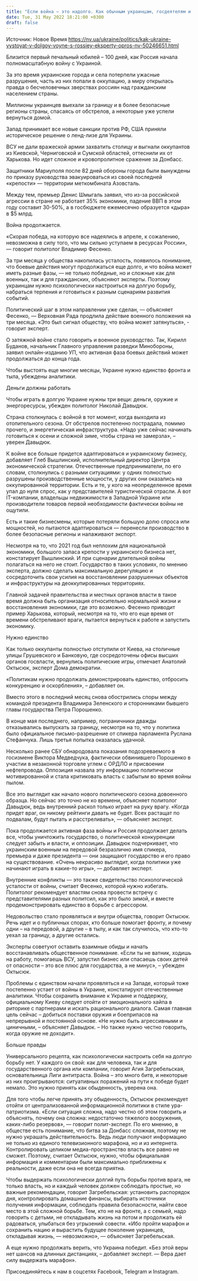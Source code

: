 ```yaml
---
title: "Если война — это надолго. Как обычным украинцам, госдеятелям и политикам преодолеть усталость и выдержать долгие, сложные месяцы боевых действий"
date: Tue, 31 May 2022 18:21:00 +0300
draft: false
---
```

Источник: Новое Время https://nv.ua/ukraine/politics/kak-ukraine-vystoyat-v-dolgoy-voyne-s-rossiey-eksperty-opros-nv-50246651.html


Близится первый печальный юбилей – 100 дней, как Россия начала полномасштабную войну с Украиной.

За это время украинские города и села потерпели ужасные разрушения, часть из них попали в оккупацию, а миру открылась правда о бесчеловечных зверствах россиян над гражданским населением страны.

Миллионы украинцев выехали за границу и в более безопасные регионы страны, спасаясь от обстрелов, а некоторые уже успели вернуться домой.

Запад принимает все новые санкции против РФ, США приняли историческое решение о ленд-лизе для Украины.

ВСУ не дали вражеской армии захватить столицу и выгнали оккупантов из Киевской, Черниговской и Сумской областей, оттеснили их от Харькова. Но идет сложное и кровопролитное сражение за Донбасс.

Защитники Мариуполя после 82 дней обороны города были вынуждены по приказу руководства эвакуироваться из своей последней «крепости» — территории меткомбината Азовсталь.

Между тем, премьер Денис Шмыгаль заявил, что из-за российской агрессии в стране не работает 35% экономики, падение ВВП в этом году составит 30-50%, а в госбюджете ежемесячно образуется «дыра» в $5 млрд.

Война продолжается.

«Скорая победа, на которую все надеялись в апреле, к сожалению, невозможна в силу того, что мы сильно уступаем в ресурсах России», — говорит политолог Владимир Фесенко.

За три месяца у общества накопилась усталость, появилось понимание, что боевые действия могут продолжаться еще долго, и что война может иметь разные фазы, — не только победные, но и сложные как для военных, так и для гражданских, объясняют эксперты. Поэтому украинцам нужно психологически настроиться на долгую борьбу, набраться терпения и готовиться к разным сценариям развития событий.

Политический шаг в этом направлении уже сделан, — объясняет Фесенко, — Верховная Рада продлила действие военного положения на три месяца. «Это был сигнал обществу, что война может затянуться», - говорит эксперт.

О затяжной войне стало говорить и военное руководство. Так, Кирилл Буданов, начальник Главного управления разведки Минобороны, заявил онлайн-изданию УП, что активная фаза боевых действий может продолжаться до конца года.

Чтобы выстоять еще многие месяцы, Украине нужно единство фронта и тыла, убеждены аналитики.

Деньги должны работать

Чтобы играть в долгую Украине нужны три вещи: деньги, оружие и энергоресурсы, убежден политолог Николай Давыдюк.

Страна столкнулась с войной в тот момент, когда выходила из отопительного сезона. От обстрелов постепенно пострадала, помимо прочего, и энергетическая инфраструктура. «Надо уже сейчас начинать готовиться к осени и сложной зиме, чтобы страна не замерзла», – уверен Давыдюк.

К войне все больше придется адаптироваться и украинскому бизнесу, добавляет Глеб Вышлинский, исполнительный директор Центра экономической стратегии. Отечественные предприниматели, по его словам, столкнулись с разными ситуациями: у одних полностью разрушены производственные мощности, у других они оказались на оккупированной территории. Есть и те, у кого на неопределенное время упал до нуля спрос, как у представителей туристической отрасли. А вот IT-компании, владельцы недвижимости в Западной Украине или производители товаров первой необходимости фактически войны не ощутили.

Есть и такие бизнесмены, которые потеряли большую долю спроса или мощностей, но пытаются адаптироваться — перенесли производство в более безопасные регионы и налаживают экспорт.

Несмотря на то, что 2021 год был неплохим для национальной экономики, большого запаса крепости у украинского бизнеса нет, констатирует Вышлинский. И при сценарии длительной войны полагаться на него не стоит. Государство в таких условиях, по мнению эксперта, должно сделать максимальную дерегуляцию и сосредоточить свои усилия на восстановлении разрушенных объектов и инфраструктуры на деоккупированных территориях.

Главной задачей правительства и местных органов власти в такое время должна быть организация относительно нормальной жизни и восстановления экономики, где это возможно. Фесенко приводит пример Харькова, который, несмотря на то, что его еще время от времени обстреливают враги, пытается вернуться к работе и запустить экономику.

Нужно единство

Как только оккупанты полностью отступили от Киева, на столичные улицы Грушевского и Банковую, где сосредоточены офисы высших органов госвласти, вернулись политические игры, отмечает Анатолий Октысюк, эксперт Дома демократии.

«Политикам нужно продолжать демонстрировать единство, отбросить конкуренцию и оскорбления», – добавляет он.

Вместо этого в последний месяц снова обострились споры между командой президента Владимира Зеленского и сторонниками бывшего главы государства Петра Порошенко.

В конце мая последнего, например, пограничники дважды отказывались выпускать за границу, несмотря на то, что у политика было официальное письмо-разрешение от спикера парламента Руслана Стефанчука. Лишь третья попытка оказалась удачной.

Несколько ранее СБУ обнародовала показания подозреваемого в госизмене Виктора Медведчука, фактически обвинившего Порошенко в участии в незаконной торговле углем с ОРДЛО и присвоении нефтепровода. Оппозиция назвала эту информацию политически мотивированной и стала критиковать власть с забытым во время войны пылом.

Все это выглядит как начало нового политического сезона довоенного образца. Но сейчас это точно не ко времени, объясняет политолог Давыдюк, ведь внутренний раскол только играет на руку врагу. «Когда придет враг, он никому рейтинги давать не будет. Всех растащат по подвалам, будут пытать и расстреливать», — объясняет эксперт.

Пока продолжается активная фаза войны и Россия продолжает делать все, чтобы уничтожить государство, о политической конкуренции следует забыть и власти, и оппозиции. Давыдюк подчеркивает, что украинским военным на передовой безразлично имя спикера, премьера и даже президента — они защищают государство и его право на существование. «Очень некрасиво выглядит, когда политики уже начинают играть в какие-то игры», — добавляет эксперт.

Внутренние конфликты — это также свидетельство психологической усталости от войны, считает Фесенко, которой нужно избегать. Политолог рекомендует властям снова провести встречу с представителями разных политсил, как это было зимой, и вместе продемонстрировать единство в борьбе с агрессором.

Недовольство стало проявляться и внутри общества, говорит Октысюк. Речь идет и о публичных спорах, кто больше помогает фронту, и почему одни – на передовой, а другие – в тылу, и как так случилось, что кто-то уехал за границу, а другие остались.

Эксперты советуют оставить взаимные обиды и начать восстанавливать общественное понимание. «Если ты не ватник, ходишь на работу, помогаешь ВСУ, запустил бизнес или спасаешь своих детей от опасности – это все плюс для государства, а не минус», – убежден Октысюк.

Проблемы с единством начали проявляться и на Западе, который тоже постепенно устает от войны в Украине, констатируют отечественные аналитики. Чтобы сохранить внимание к Украине и поддержку, официальному Киеву следует отойти от эмоционального хайпа в риторике с партнерами и искать рационального диалога. Самая главная цель сейчас – добиться поставки оружия и боеприпасов на непрерывной и постоянной основе. «Не нужно быть агрессивными и циничными, – объясняет Давыдюк. – Но также нужно честно говорить, когда оружие не доходит».

Больше правды

Универсального рецепта, как психологически настроить себя на долгую борьбу нет. У каждого он свой: как для человека, так и для государственного органа или компании, говорит Агия Загребельская, основательница Лиги антитраста. Война – это много битв, и некоторые из них проигрываются: ситуативных поражений на пути к победе будет немало. Это нужно принять как обыденность, уверена она.

Для того чтобы легче принять эту обыденность, Октысюк рекомендует отойти от централизованной информационной политики в стиле ура-патриотизма. «Если ситуация сложна, надо честно об этом говорить и объяснять, почему она сложна: недостаточно тяжелого вооружения, каких-либо резервов», — говорит полит-эксперт. По его мнению, в обществе есть понимание, что битва за Донбасс сложная, поэтому не нужно украшать действительность. Ведь люди получают информацию не только из единого телевизионного марафона, но и из интернета. Контролировать целиком медиа-пространство власть все равно не сможет. Поэтому, считает Октысюк, нужно, чтобы официальная информация и комментарии были максимально приближены к реальности, даже если она не всегда приятна.

Чтобы выдержать психологически долгий путь борьбы против врага, не только власть, но и каждый человек должен соблюдать простые, но важные рекомендации, говорит Загребельская: установить распорядок дня, контролировать домашние финансы, выбирать источники получения информации, соблюдать правила безопасности, найти свое место в этой сложной борьбе. Тем, кто не на фронте, а с семьей, надо говорить с детьми, не откладывать жизнь на потом и продолжать ей радоваться, улыбаться без угрызений совести. «Ибо пройти марафон и сохранить нацию и вырастить будущее поколение украинцев, откладывая жизнь, — невозможно», — объясняет Загребельская.

А еще нужно продолжать верить, что Украина победит. «Без этой веры нет шансов на длинных дистанциях, – добавляет эксперт. — Вера дает силу выдержать марафон».

Присоединяйтесь к нам в соцсетях Facebook, Telegram и Instagram.
